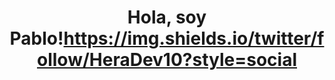 <div align="center">
<h1 align="center">Hola, soy Pablo!<a href="https://www.linkedin.com/in/pablo-n-1a4a3669/>Pablo Nuñez</a> 👋</h1>
</div>

// Banner

https://img.shields.io/twitter/follow/HeraDev10?style=social
